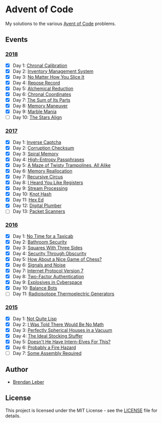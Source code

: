 # Advent of Code

My solutions to the various [Avent of Code](https://adventofcode.com/) problems.

## Events

### [2018](2018)

- [X] Day 1: [Chronal Calibration](2018/01-chronal)
- [X] Day 2: [Inventory Management System](2018/02-inventory)
- [X] Day 3: [No Matter How You Slice It](2018/03-slices)
- [X] Day 4: [Repose Record](2018/04-repose)
- [X] Day 5: [Alchemical Reduction](2018/05-alchemical)
- [X] Day 6: [Chronal Coordinates](2018/06-chronal)
- [X] Day 7: [The Sum of Its Parts](2018/07-sumits)
- [X] Day 8: [Memory Maneuver](2018/08-memory)
- [X] Day 9: [Marble Mania](2018/09-marble)
- [ ] Day 10: [The Stars Align](2018/10-stars)

### [2017](2017)

- [X] Day 1: [Inverse Captcha](2017/01-inverse_captcha)
- [X] Day 2: [Corruption Checksum](2017/02-corruption_checksum)
- [X] Day 3: [Spiral Memory](2017/03-spiral_memory)
- [X] Day 4: [High-Entropy Passphrases](2017/04-high-entropy_passphrase)
- [X] Day 5: [A Maze of Twisty Trampolines, All Alike](2017/05-a_maze)
- [X] Day 6: [Memory Reallocation](2017/06-memory_reallocation)
- [X] Day 7: [Recursive Circus](2017/07-recursive_circus)
- [X] Day 8: [I Heard You Like Registers](2017/08-i_heard_you_like_registers)
- [X] Day 9: [Stream Processing](2017/09-stream_processing)
- [X] Day 10: [Knot Hash](2017/10-knot_hash)
- [X] Day 11: [Hex Ed](2017/11-hex_ed)
- [X] Day 12: [Digital Plumber](2017/12-digital_plumber)
- [ ] Day 13: [Packet Scanners](2017/13-packet_scanners)

### [2016](2016)

- [X] Day 1: [No Time for a Taxicab](2016/01-no_time_for_a_taxicab)
- [X] Day 2: [Bathroom Security](2016/02-bathroom_security)
- [X] Day 3: [Squares With Three Sides](2016/03-squares_with_three_sides)
- [X] Day 4: [Security Through Obscurity](2016/04-security_through_obscurity)
- [X] Day 5: [How About a Nice Game of Chess?](2016/05-how_about_a_nice_game_of_chess)
- [X] Day 6: [Signals and Noise](2016/06-signals_and_noise)
- [X] Day 7: [Internet Protocol Version 7](2016/07-internet_protocol_version_7)
- [X] Day 8: [Two-Factor Authentication](2016/08-two_factor_authentication)
- [X] Day 9: [Explosives in Cyberspace](2016/09-explosives_in_cyberspace)
- [X] Day 10: [Balance Bots](2016/10-balance_bots)
- [ ] Day 11: [Radioisotope Thermoelectric Generators](2016/11-radioisotope_thermoelectric_generators)

### [2015](2015)

- [X] Day 1: [Not Quite Lisp](2015/01-not_quite_lisp)
- [X] Day 2: [I Was Told There Would Be No Math](2015/02-no_math)
- [X] Day 3: [Perfectly Spherical Houses in a Vacuum](2015/03-spherical_houses)
- [X] Day 4: [The Ideal Stocking Stuffer](2015/04-stocking_stuffer)
- [X] Day 5: [Doesn't He Have Intern-Elves For This?](2015/05-intern_elves)
- [X] Day 6: [Probably a Fire Hazard](2015/06-fire_hazard)
- [ ] Day 7: [Some Assembly Required](2015/07-some_assembly)

## Author

- [Brendan Leber](https://github.com/BrendanLeber)

## License

This project is licensed under the MIT License - see the [LICENSE](LICENSE)
file for details.
